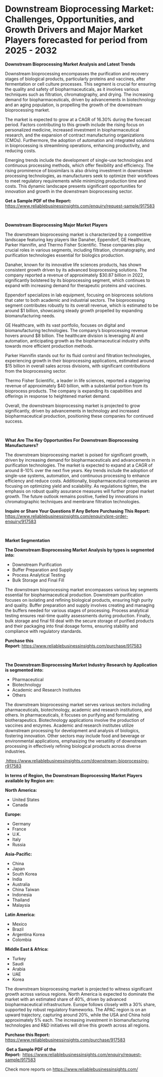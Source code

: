 <p><h1>Downstream Bioprocessing Market: Challenges, Opportunities, and Growth Drivers and Major Market Players forecasted for period from 2025 - 2032</h1></p><p><strong>Downstream Bioprocessing Market Analysis and Latest Trends</strong></p>
<p><p>Downstream bioprocessing encompasses the purification and recovery stages of biological products, particularly proteins and vaccines, after fermentation or cell culture processes. This segment is crucial for ensuring the quality and safety of biopharmaceuticals, as it involves various techniques such as filtration, chromatography, and drying. The increasing demand for biopharmaceuticals, driven by advancements in biotechnology and an aging population, is propelling the growth of the downstream bioprocessing market.</p><p>The market is expected to grow at a CAGR of 16.30% during the forecast period. Factors contributing to this growth include the rising focus on personalized medicine, increased investment in biopharmaceutical research, and the expansion of contract manufacturing organizations (CMOs). Furthermore, the adoption of automation and integrated solutions in bioprocessing is streamlining operations, enhancing productivity, and reducing costs.</p><p>Emerging trends include the development of single-use technologies and continuous processing methods, which offer flexibility and efficiency. The rising prominence of biosimilars is also driving investment in downstream processing technologies, as manufacturers seek to optimize their workflows to meet regulatory requirements while minimizing production time and costs. This dynamic landscape presents significant opportunities for innovation and growth in the downstream bioprocessing sector.</p></p>
<p><strong>Get a Sample PDF of the Report:&nbsp;</strong> <a href="https://www.reliablebusinessinsights.com/enquiry/request-sample/917583?utm_campaign=3260&utm_medium=2&utm_source=Github&utm_content=ia&utm_term=05032025&utm_id=downstream-bioprocessing">https://www.reliablebusinessinsights.com/enquiry/request-sample/917583</a></p>
<p>&nbsp;</p>
<p><strong>Downstream Bioprocessing Major Market Players</strong></p>
<p><p>The downstream bioprocessing market is characterized by a competitive landscape featuring key players like Danaher, Eppendorf, GE Healthcare, Parker Hannifin, and Thermo Fisher Scientific. These companies play crucial roles in various segments, including filtration, chromatography, and purification technologies essential for biologics production.</p><p>Danaher, known for its innovative life sciences products, has shown consistent growth driven by its advanced bioprocessing solutions. The company reported a revenue of approximately $30.87 billion in 2022, significantly bolstered by its bioprocessing segment, which continues to expand with increasing demand for therapeutic proteins and vaccines.</p><p>Eppendorf specializes in lab equipment, focusing on bioprocess solutions that cater to both academic and industrial sectors. The bioprocessing segment contributes robustly to its overall revenue, which is estimated to be around $1 billion, showcasing steady growth propelled by expanding biomanufacturing needs.</p><p>GE Healthcare, with its vast portfolio, focuses on digital and biomanufacturing technologies. The company’s bioprocessing revenue hovers around $8 billion. The healthcare division is leveraging AI and automation, anticipating growth as the biopharmaceutical industry shifts towards more efficient production methods. </p><p>Parker Hannifin stands out for its fluid control and filtration technologies, experiencing growth in their bioprocessing applications, estimated around $15 billion in overall sales across divisions, with significant contributions from the bioprocessing sector.</p><p>Thermo Fisher Scientific, a leader in life sciences, reported a staggering revenue of approximately $40 billion, with a substantial portion from its bioprocess products. The company is expanding its capabilities and offerings in response to heightened market demand.</p><p>Overall, the downstream bioprocessing market is projected to grow significantly, driven by advancements in technology and increased biopharmaceutical production, positioning these companies for continued success.</p></p>
<p>&nbsp;</p>
<p><strong>What Are The Key Opportunities For Downstream Bioprocessing Manufacturers?</strong></p>
<p><p>The downstream bioprocessing market is poised for significant growth, driven by increasing demand for biopharmaceuticals and advancements in purification technologies. The market is expected to expand at a CAGR of around 8-10% over the next five years. Key trends include the adoption of single-use systems, automation, and continuous processing to enhance efficiency and reduce costs. Additionally, biopharmaceutical companies are focusing on optimizing yield and scalability. As regulations tighten, the emphasis on robust quality assurance measures will further propel market growth. The future outlook remains positive, fueled by innovations in chromatographic techniques and membrane filtration technologies.</p></p>
<p><strong>Inquire or Share Your Questions If Any Before Purchasing This Report:</strong> <a href="https://www.reliablebusinessinsights.com/enquiry/pre-order-enquiry/917583?utm_campaign=3260&utm_medium=2&utm_source=Github&utm_content=ia&utm_term=05032025&utm_id=downstream-bioprocessing">https://www.reliablebusinessinsights.com/enquiry/pre-order-enquiry/917583</a></p>
<p>&nbsp;</p>
<p><strong>Market Segmentation</strong></p>
<p><strong>The Downstream Bioprocessing Market Analysis by types is segmented into:</strong></p>
<p><ul><li>Downstream Purification</li><li>Buffer Preparation and Supply</li><li>Process Analytical Testing</li><li>Bulk Storage and Final Fill</li></ul></p>
<p><p>The downstream bioprocessing market encompasses various key segments essential for biopharmaceutical production. Downstream purification focuses on isolating and refining biological products, ensuring high purity and quality. Buffer preparation and supply involves creating and managing the buffers needed for various stages of processing. Process analytical testing ensures real-time quality assessments during production. Finally, bulk storage and final fill deal with the secure storage of purified products and their packaging into final dosage forms, ensuring stability and compliance with regulatory standards.</p></p>
<p><strong>Purchase this Report:&nbsp;</strong><a href="https://www.reliablebusinessinsights.com/purchase/917583?utm_campaign=3260&utm_medium=2&utm_source=Github&utm_content=ia&utm_term=05032025&utm_id=downstream-bioprocessing">https://www.reliablebusinessinsights.com/purchase/917583</a></p>
<p>&nbsp;</p>
<p><strong>The Downstream Bioprocessing Market Industry Research by Application is segmented into:</strong></p>
<p><ul><li>Pharmaceutical</li><li>Biotechnology</li><li>Academic and Research Institutes</li><li>Others</li></ul></p>
<p><p>The downstream bioprocessing market serves various sectors including pharmaceuticals, biotechnology, academic and research institutions, and others. In pharmaceuticals, it focuses on purifying and formulating biotherapeutics. Biotechnology applications involve the production of vaccines and enzymes. Academic and research institutes utilize downstream processing for development and analysis of biologics, fostering innovation. Other sectors may include food and beverage or environmental applications, emphasizing the versatility of downstream processing in effectively refining biological products across diverse industries.</p></p>
<p><a href="https://www.reliablebusinessinsights.com/downstream-bioprocessing-r917583?utm_campaign=3260&utm_medium=2&utm_source=Github&utm_content=ia&utm_term=05032025&utm_id=downstream-bioprocessing">&nbsp;https://www.reliablebusinessinsights.com/downstream-bioprocessing-r917583</a></p>
<p><strong>In terms of Region, the Downstream Bioprocessing Market Players available by Region are:</strong></p>
<p>
    <p> <strong> North America: </strong>
        <ul>
            <li>United States</li>
            <li>Canada</li>
        </ul>
        </p> 
    <p> <strong> Europe: </strong>
        <ul>
            <li>Germany</li>
            <li>France</li>
            <li>U.K.</li>
            <li>Italy</li>
            <li>Russia</li>
        </ul>
        </p> 
    <p> <strong> Asia-Pacific: </strong>
        <ul>
            <li>China</li>
            <li>Japan</li>
            <li>South Korea</li>
            <li>India</li>
            <li>Australia</li>
            <li>China Taiwan</li>
            <li>Indonesia</li>
            <li>Thailand</li>
            <li>Malaysia</li>
        </ul>
        </p> 
    <p> <strong> Latin America: </strong>
        <ul>
            <li>Mexico</li>
            <li>Brazil</li>
            <li>Argentina Korea</li>
            <li>Colombia</li>
        </ul>
        </p> 
    <p> <strong> Middle East & Africa: </strong>
        <ul>
            <li>Turkey</li>
            <li>Saudi</li>
            <li>Arabia</li>
            <li>UAE</li>
            <li>Korea</li>
        </ul>
    </p>
    </p>
<p><p>The downstream bioprocessing market is projected to witness significant growth across various regions. North America is expected to dominate the market with an estimated share of 40%, driven by advanced biopharmaceutical infrastructure. Europe follows closely with a 30% share, supported by robust regulatory frameworks. The APAC region is on an upward trajectory, capturing around 20%, while the USA and China hold approximately 5% each. The increasing investment in biomanufacturing technologies and R&D initiatives will drive this growth across all regions.</p></p>
<p><strong>Purchase this Report: </strong><a href="https://www.reliablebusinessinsights.com/purchase/917583?utm_campaign=3260&utm_medium=2&utm_source=Github&utm_content=ia&utm_term=05032025&utm_id=downstream-bioprocessing">https://www.reliablebusinessinsights.com/purchase/917583</a></p>
<p>&nbsp;<strong>Get a Sample PDF of the Report:&nbsp;&nbsp;</strong><a href="https://www.reliablebusinessinsights.com/enquiry/request-sample/917583?utm_campaign=3260&utm_medium=2&utm_source=Github&utm_content=ia&utm_term=05032025&utm_id=downstream-bioprocessing">https://www.reliablebusinessinsights.com/enquiry/request-sample/917583</a></p>
<p><strong></strong></p>
<p>Check more reports on <a href="https://www.reliablebusinessinsights.com/?utm_campaign=3260&utm_medium=2&utm_source=Github&utm_content=ia&utm_term=05032025&utm_id=downstream-bioprocessing">https://www.reliablebusinessinsights.com/</a></p>